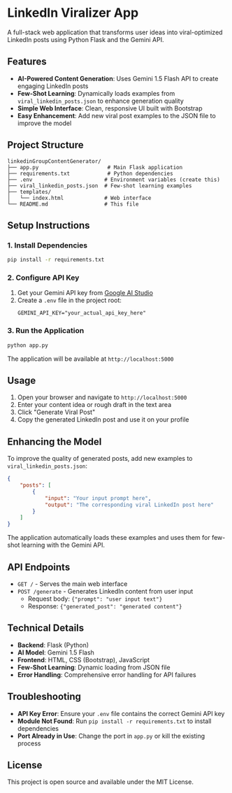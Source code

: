 # LinkedIn Viralizer App

A full-stack web application that transforms user ideas into viral-optimized LinkedIn posts using Python Flask and the Gemini API.

## Features

- **AI-Powered Content Generation**: Uses Gemini 1.5 Flash API to create engaging LinkedIn posts
- **Few-Shot Learning**: Dynamically loads examples from `viral_linkedin_posts.json` to enhance generation quality
- **Simple Web Interface**: Clean, responsive UI built with Bootstrap
- **Easy Enhancement**: Add new viral post examples to the JSON file to improve the model

## Project Structure

```
linkedinGroupContentGenerator/
├── app.py                      # Main Flask application
├── requirements.txt            # Python dependencies
├── .env                       # Environment variables (create this)
├── viral_linkedin_posts.json  # Few-shot learning examples
├── templates/
│   └── index.html             # Web interface
└── README.md                  # This file
```

## Setup Instructions

### 1. Install Dependencies

```bash
pip install -r requirements.txt
```

### 2. Configure API Key

1. Get your Gemini API key from [Google AI Studio](https://makersuite.google.com/app/apikey)
2. Create a `.env` file in the project root:
   ```
   GEMINI_API_KEY="your_actual_api_key_here"
   ```

### 3. Run the Application

```bash
python app.py
```

The application will be available at `http://localhost:5000`

## Usage

1. Open your browser and navigate to `http://localhost:5000`
2. Enter your content idea or rough draft in the text area
3. Click "Generate Viral Post"
4. Copy the generated LinkedIn post and use it on your profile

## Enhancing the Model

To improve the quality of generated posts, add new examples to `viral_linkedin_posts.json`:

```json
{
    "posts": [
        {
            "input": "Your input prompt here",
            "output": "The corresponding viral LinkedIn post here"
        }
    ]
}
```

The application automatically loads these examples and uses them for few-shot learning with the Gemini API.

## API Endpoints

- `GET /` - Serves the main web interface
- `POST /generate` - Generates LinkedIn content from user input
  - Request body: `{"prompt": "user input text"}`
  - Response: `{"generated_post": "generated content"}`

## Technical Details

- **Backend**: Flask (Python)
- **AI Model**: Gemini 1.5 Flash
- **Frontend**: HTML, CSS (Bootstrap), JavaScript
- **Few-Shot Learning**: Dynamic loading from JSON file
- **Error Handling**: Comprehensive error handling for API failures

## Troubleshooting

- **API Key Error**: Ensure your `.env` file contains the correct Gemini API key
- **Module Not Found**: Run `pip install -r requirements.txt` to install dependencies
- **Port Already in Use**: Change the port in `app.py` or kill the existing process

## License

This project is open source and available under the MIT License.
